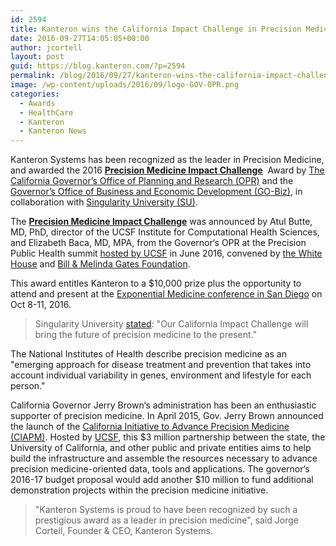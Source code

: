 ```yaml
---
id: 2594
title: Kanteron wins the California Impact Challenge in Precision Medicine award
date: 2016-09-27T14:05:05+00:00
author: jcortell
layout: post
guid: https://blog.kanteron.com/?p=2594
permalink: /blog/2016/09/27/kanteron-wins-the-california-impact-challenge-in-precision-medicine-award/
image: /wp-content/uploads/2016/09/logo-GOV-OPR.png
categories:
  - Awards
  - HealthCare
  - Kanteron
  - Kanteron News
---
```

Kanteron Systems has been recognized as the leader in Precision Medicine, and awarded the 2016 [**Precision Medicine Impact Challenge**](https://singularityu.org/ca-impact-challenge/)  Award by [The California Governor’s Office of Planning and Research (OPR)](https://www.opr.ca.gov/) and the [Governor’s Office of Business and Economic Development (GO-Biz)](https://business.ca.gov/), in collaboration with [Singularity University (SU)](https://exponential.singularityu.org/medicine/).

The [**Precision Medicine Impact Challenge**](https://singularityu.org/ca-impact-challenge/) was announced by Atul Butte, MD, PhD, director of the UCSF Institute for Computational Health Sciences, and Elizabeth Baca, MD, MPA, from the Governor‘s OPR at the Precision Public Health summit [hosted by UCSF](https://www.ucsf.edu/news/2016/06/403221/white-house-gates-foundation-summit-explores-applying-precision-medicine-public) in June 2016, convened by [the White House](https://www.whitehouse.gov/the-press-office/2016/02/25/fact-sheet-obama-administration-announces-key-actions-accelerate) and [Bill & Melinda Gates Foundation](https://www.gatesfoundation.org/).

This award entitles Kanteron to a $10,000 prize plus the opportunity to attend and present at the [Exponential Medicine conference in San Diego](https://exponential.singularityu.org/medicine/) on Oct 8-11, 2016.

> Singularity University [stated](https://twitter.com/singularityu/status/748215025416953856): "Our California Impact Challenge will bring the future of precision medicine to the present."

The National Institutes of Health describe precision medicine as an "emerging approach for disease treatment and prevention that takes into account individual variability in genes, environment and lifestyle for each person."

California Governor Jerry Brown‘s administration has been an enthusiastic supporter of precision medicine. In April 2015, Gov. Jerry Brown announced the launch of the [California Initiative to Advance Precision Medicine (CIAPM)](https://www.ciapm.org/). Hosted by [UCSF](https://www.ucsf.edu/), this $3 million partnership between the state, the University of California, and other public and private entities aims to help build the infrastructure and assemble the resources necessary to advance precision medicine-oriented data, tools and applications. The governor‘s 2016-17 budget proposal would add another $10 million to fund additional demonstration projects within the precision medicine initiative.

> "Kanteron Systems is proud to have been recognized by such a prestigious award as a leader in precision medicine", said Jorge Cortell, Founder & CEO, Kanteron Systems.